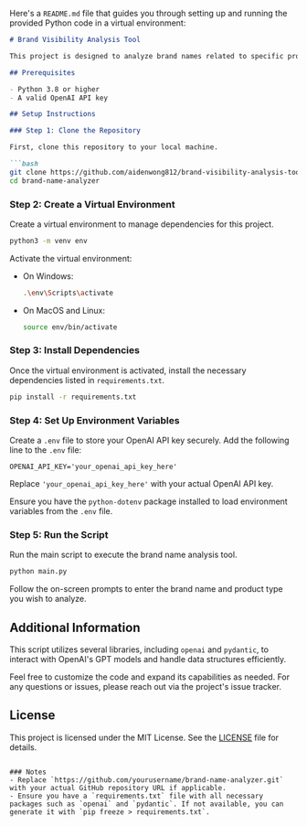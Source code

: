 Here's a `README.md` file that guides you through setting up and running the provided Python code in a virtual environment:

```markdown
# Brand Visibility Analysis Tool

This project is designed to analyze brand names related to specific product types using OpenAI's API. The script generates prompts, extracts brand names, recommends the best brand based on context, and calculates visibility scores.

## Prerequisites

- Python 3.8 or higher
- A valid OpenAI API key

## Setup Instructions

### Step 1: Clone the Repository

First, clone this repository to your local machine.

```bash
git clone https://github.com/aidenwong812/brand-visibility-analysis-tool.git
cd brand-name-analyzer
```

### Step 2: Create a Virtual Environment

Create a virtual environment to manage dependencies for this project.

```bash
python3 -m venv env
```

Activate the virtual environment:

- On Windows:

  ```bash
  .\env\Scripts\activate
  ```

- On MacOS and Linux:

  ```bash
  source env/bin/activate
  ```

### Step 3: Install Dependencies

Once the virtual environment is activated, install the necessary dependencies listed in `requirements.txt`.

```bash
pip install -r requirements.txt
```

### Step 4: Set Up Environment Variables

Create a `.env` file to store your OpenAI API key securely. Add the following line to the `.env` file:

```plaintext
OPENAI_API_KEY='your_openai_api_key_here'
```

Replace `'your_openai_api_key_here'` with your actual OpenAI API key.

Ensure you have the `python-dotenv` package installed to load environment variables from the `.env` file.

### Step 5: Run the Script

Run the main script to execute the brand name analysis tool.

```bash
python main.py
```

Follow the on-screen prompts to enter the brand name and product type you wish to analyze.

## Additional Information

This script utilizes several libraries, including `openai` and `pydantic`, to interact with OpenAI's GPT models and handle data structures efficiently.

Feel free to customize the code and expand its capabilities as needed. For any questions or issues, please reach out via the project's issue tracker.

## License

This project is licensed under the MIT License. See the [LICENSE](LICENSE) file for details.
```

### Notes
- Replace `https://github.com/yourusername/brand-name-analyzer.git` with your actual GitHub repository URL if applicable.
- Ensure you have a `requirements.txt` file with all necessary packages such as `openai` and `pydantic`. If not available, you can generate it with `pip freeze > requirements.txt`.
